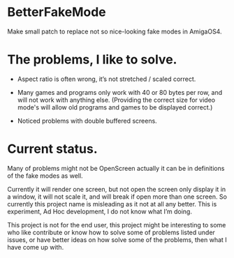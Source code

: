 # BetterFakeMode
Make small patch to replace not so nice-looking fake modes in AmigaOS4.

# The problems, I like to solve.

* Aspect ratio is often wrong, it’s not stretched / scaled correct.

* Many games and programs only work with 40 or 80 bytes per row,
and will not work with anything else. (Providing the correct size for video mode's
will allow old programs and games to be displayed correct.)

* Noticed problems with double buffered screens.

# Current status.

Many of problems might not be OpenScreen actually it can be in definitions of the fake modes as well.

Currently it will render one screen, but not open the screen only display it in a window, it will not scale it, and will break if open more than one screen. So currently this project name is misleading as it not at all any better. This is experiment, Ad Hoc development, I do not know what I’m doing.

This project is not for the end user, this project might be interesting to some who like contribute or know how to solve some of problems listed under issues, or have better ideas on how solve some of the problems, then what I have come up with.

